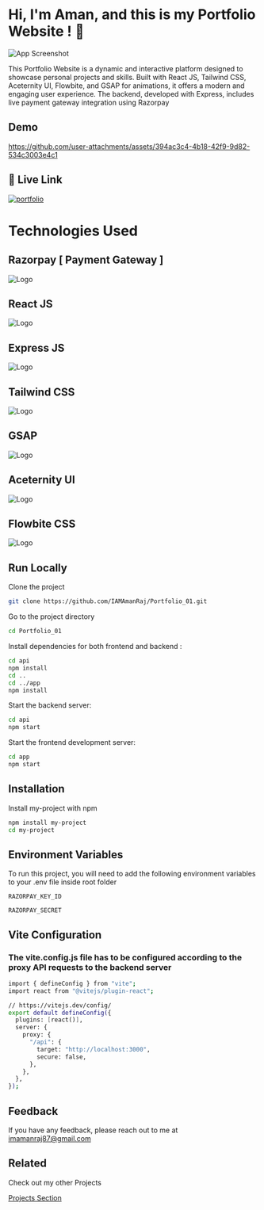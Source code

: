 
# Hi, I'm Aman, and this is my Portfolio Website ! 👋



![App Screenshot](https://github.com/user-attachments/assets/454c1ae4-8346-4371-8dbb-6ea437e23c8d)


This Portfolio Website is a dynamic and interactive platform designed to showcase personal projects and skills. Built with React JS, Tailwind CSS, Aceternity UI, Flowbite, and GSAP for animations, it offers a modern and engaging user experience. The backend, developed with Express, includes live payment gateway integration using Razorpay

## Demo

https://github.com/user-attachments/assets/394ac3c4-4b18-42f9-9d82-534c3003e4c1
## 🔗 Live Link
[![portfolio](https://img.shields.io/badge/my_portfolio-000?style=for-the-badge&logo=ko-fi&logoColor=white)](https://portfolio-amanraj.onrender.com/)

# Technologies Used

## Razorpay [ Payment Gateway ]
![Logo](https://upload.wikimedia.org/wikipedia/commons/8/89/Razorpay_logo.svg)

## React JS
![Logo](https://encrypted-tbn0.gstatic.com/images?q=tbn:ANd9GcTSoW3g9hjXIasgon-kpzz-lD9z4SsalyPbZA&s)

## Express JS
![Logo](https://miro.medium.com/v2/resize:fit:1400/1*XP-mZOrIqX7OsFInN2ngRQ.png)

## Tailwind CSS
![Logo](https://encrypted-tbn0.gstatic.com/images?q=tbn:ANd9GcTSDKn3vA2YUbXzN0ZC3gALWJ08gJN-Drl15w&s)

## GSAP
![Logo](https://images.prismic.io/toyfight/65e1e07d27237c2bb829b9dc_GSAP-Meta-image.jpg?auto=format%2Ccompress&rect=0%2C0%2C2400%2C1260&w=10800&h=1260)

## Aceternity UI
![Logo](https://pbs.twimg.com/profile_images/1748413098740920320/2RGyMp9c_200x200.png)

## Flowbite CSS
![Logo](https://encrypted-tbn0.gstatic.com/images?q=tbn:ANd9GcSxEWGFf_icx6QxWJgpNAHN5hvHQKho_RO1KA&s)




## Run Locally

Clone the project

```bash
git clone https://github.com/IAMAmanRaj/Portfolio_01.git
```

Go to the project directory

```bash
cd Portfolio_01
```

Install dependencies for both frontend and backend :

```bash
cd api
npm install
cd ..
cd ../app
npm install

```

Start the backend server:

```bash
cd api
npm start
```
Start the frontend development server:

```bash
cd app
npm start
```


## Installation

Install my-project with npm

```bash
npm install my-project
cd my-project
```
    
## Environment Variables

To run this project, you will need to add the following environment variables to your .env file inside root folder

`RAZORPAY_KEY_ID`

`RAZORPAY_SECRET`




## Vite Configuration
### The vite.config.js file has to be configured according to the proxy API requests to the backend server

```bash
import { defineConfig } from "vite";
import react from "@vitejs/plugin-react";

// https://vitejs.dev/config/
export default defineConfig({
  plugins: [react()],
  server: {
    proxy: {
      "/api": {
        target: "http://localhost:3000",
        secure: false,
      },
    },
  },
});

```
## Feedback

If you have any feedback, please reach out to me at imamanraj87@gmail.com


## Related

Check out my other Projects

[Projects Section](https://github.com/IAMAmanRaj?tab=repositories)

